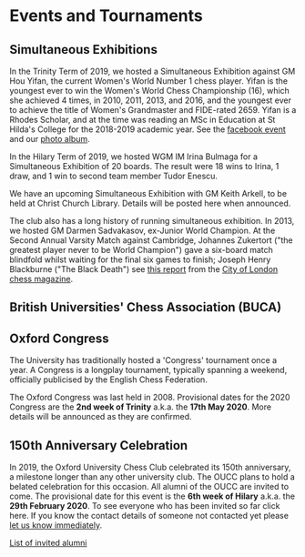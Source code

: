 # Events and Tournaments

## Simultaneous Exhibitions

In the Trinity Term of 2019, we hosted a Simultaneous Exhibition against GM Hou Yifan, the current Women's World Number 1 chess player. Yifan is the youngest ever to win the Women's World Chess Championship (16), which she achieved 4 times, in 2010, 2011, 2013, and 2016, and the youngest ever to achieve the title of Women's Grandmaster and FIDE-rated 2659. Yifan is a Rhodes Scholar, and at the time was reading an MSc in Education at St Hilda's College for the 2018-2019 academic year.
See the [facebook event](https://www.facebook.com/events/435601167278650/) and our [photo album](https://www.facebook.com/pg/oxfordunichess/photos/?tab=album&album_id=2524956031059020).

In the Hilary Term of 2019, we hosted WGM IM Irina Bulmaga for a Simultaneous Exhibition of 20 boards. The result were 18 wins to Irina, 1 draw, and 1 win to second team member Tudor Enescu.

We have an upcoming Simultaneous Exhibition with GM Keith Arkell, to be held at Christ Church Library. Details will be posted here when announced.

The club also has a long history of running simultaneous exhibition. In 2013, we hosted GM Darmen Sadvakasov, ex-Junior World Champion. At the Second Annual Varsity Match against Cambridge, Johannes Zukertort ("the greatest player never to be World Champion") gave a six-board match blindfold whilst waiting for the final six games to finish; Joseph Henry Blackburne ("The Black Death") see [this report](../files/Second_Annual_Varsity.pdf) from the [City of London chess magazine](../files/The_City_of_London_chess_magaziney.pdf).

## British Universities' Chess Association (BUCA)

<Profile name='2020 Championship' links="22nd-23rd January 2020\nHoliday Inn Birmingham Airport,https://goo.gl/maps/1DAtohCqkK1FnPJQ9" description="BUCA is a central organisation that hosts a tournament every year inviting all universities across the country to attend. The Oxford University Chess Club's president will selected a team to attend. The team travels overnight to stay in a hotel and play longplay matches.\nThe deadline for entry, after which a late fee applies, is 31st January 2020." thumbnail='https://www.bucachess.org.uk/image/logo.png'>

## Oxford Congress

The University has traditionally hosted a 'Congress' tournament once a year. A Congress is a longplay tournament, typically spanning a weekend, officially publicised by the English Chess Federation.

The Oxford Congress was last held in 2008. Provisional dates for the 2020 Congress are the **2nd week of Trinity** a.k.a. the **17th May 2020**. More details will be announced as they are confirmed.

## 150th Anniversary Celebration

In 2019, the Oxford University Chess Club celebrated its 150th anniversary, a milestone longer than any other university club. The OUCC plans to hold a belated celebration for this occasion. All alumni of the OUCC are invited to come. The provisional date for this event is the **6th week of Hilary** a.k.a. the **29th February 2020**.
To see everyone who has been invited so far click here. If you know the contact details of someone not contacted yet please [let us know immediately](/contact).

[List of invited alumni](/assets/resources/ouccvarsityplayers.pdf)